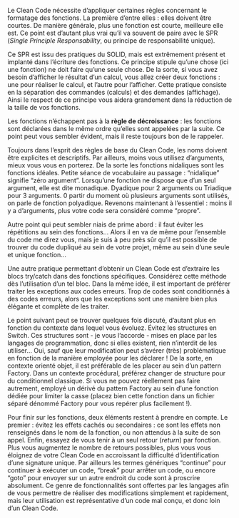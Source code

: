 Le Clean Code nécessite d’appliquer certaines règles concernant le formatage des fonctions. La première d’entre elles : elles doivent être courtes. De manière générale, plus une fonction est courte, meilleure elle est. Ce point est d’autant plus vrai qu’il va souvent de paire avec le SPR (_Single Principle Responsability_, ou principe de responsabilité unique).

Ce SPR est issu des pratiques du SOLID, mais est extrêmement présent et implanté dans l’écriture des fonctions. Ce principe stipule qu’une chose (ici une fonction) ne doit faire qu’une seule chose. De la sorte, si vous avez besoin d’afficher le résultat d’un calcul, vous allez créer deux fonctions : une pour réaliser le calcul, et l’autre pour l’afficher. Cette pratique consiste en la séparation des commandes (calculs) et des demandes (affichage). Ainsi le respect de ce principe vous aidera grandement dans la réduction de la taille de vos fonctions.

Les fonctions n’échappent pas à la **règle de décroissance** : les fonctions sont déclarées dans le même ordre qu’elles sont appelées par la suite. Ce point peut vous sembler évident, mais il reste toujours bon de le rappeler.

Toujours dans l’esprit des règles de base du Clean Code, les noms doivent être explicites et descriptifs. Par ailleurs, moins vous utilisez d’arguments, mieux vous vous en porterez. De la sorte les fonctions nidaliques sont les fonctions idéales. Petite séance de vocabulaire au passage : “nidalique” signifie “zéro argument”. Lorsqu’une fonction ne dispose que d’un seul argument, elle est dite monadique. Dyadique pour 2 arguments ou Triadique pour 3 arguments. 0 partir du moment où plusieurs arguments sont utilisés, on parle de fonction polyadique. Revenons maintenant à l’essentiel : moins il y a d’arguments, plus votre code sera considéré comme “propre”.

Autre point qui peut sembler niais de prime abord : il faut éviter les répétitions au sein des fonctions… Alors il en va de même pour l’ensemble du code me direz vous, mais je suis à peu près sûr qu’il est possible de trouver du code dupliqué au sein de votre projet, même au sein d’une seule et unique fonction…

Une autre pratique permettant d’obtenir un Clean Code est d’extraire les blocs try/catch dans des fonctions spécifiques. Considérez cette méthode dès l’utilisation d’un tel bloc. Dans la même idée, il est important de préférer traiter les exceptions aux codes erreurs. Trop de codes sont conditionnés à des codes erreurs, alors que les exceptions sont une manière bien plus élégante et complète de les traiter.

Le point suivant peut se trouver quelques fois discuté, d’autant plus en fonction du contexte dans lequel vous évoluez. Évitez les structures en Switch. Ces structures sont - je vous l’accorde - mises en place par les langages de programmation, donc si elles existent, rien n’interdit de les utiliser… Oui, sauf que leur modification peut s’avérer (très) problématique en fonction de la manière employée pour les déclarer ! De la sorte, en contexte orienté objet, il est préférable de les placer au sein d’un pattern Factory. Dans un contexte procédural, préférez changer de structure pour du conditionnel classique. Si vous ne pouvez réellement pas faire autrement, employé un dérivé du pattern Factory au sein d’une fonction dédiée pour limiter la casse (placez bien cette fonction dans un fichier séparé dénommé Factory pour vous repérer plus facilement !).

Pour finir sur les fonctions, deux éléments restent à prendre en compte. Le premier : évitez les effets cachés ou secondaires : ce sont les effets non renseignés dans le nom de la fonction, ou non attendus à la suite de son appel. Enfin, essayez de vous tenir à un seul retour (_return_) par fonction. Plus vous augmentez le nombre de retours possibles, plus vous vous éloignez de votre Clean Code en accroissant la difficulté d’identification d’une signature unique. Par ailleurs les termes génériques “continue” pour continuer à exécuter un code, “break” pour arrêter un code, ou encore “goto” pour envoyer sur un autre endroit du code sont à proscrire absolument. Ce genre de fonctionnalités sont offertes par les langages afin de vous permettre de réaliser des modifications simplement et rapidement, mais leur utilisation est représentative d’un code mal conçu, et donc loin d’un Clean Code.